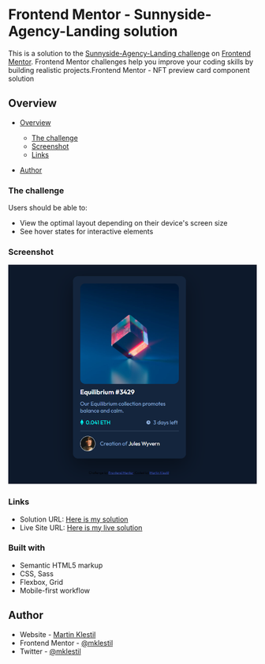 # Frontend Mentor - Sunnyside-Agency-Landing solution
 This is a solution to the [Sunnyside-Agency-Landing challenge](https://www.frontendmentor.io/challenges/sunnyside-agency-landing-page-7yVs3B6ef) on [Frontend Mentor](https://www.frontendmentor.io/). Frontend Mentor challenges help you improve your coding skills by building realistic projects.Frontend Mentor - NFT preview card component solution

## Overview

- [Overview](#overview)
  - [The challenge](#the-challenge)
  - [Screenshot](#screenshot)
  - [Links](#links)

- [Author](#author)


### The challenge
  Users should be able to:
- View the optimal layout depending on their device's screen size
- See hover states for interactive elements

### Screenshot

![](./images/screenshot.png)

### Links

- Solution URL: [Here is my solution](https://github.com/mklestil/sunnyside-agency-landing-page)
- Live Site URL: [Here is my live solution](https://mklestil.github.io/sunnyside-agency-landing-page/)

### Built with

- Semantic HTML5 markup
- CSS, Sass
- Flexbox, Grid
- Mobile-first workflow

## Author

- Website - [Martin Klestil](https://github.com/mklestil)
- Frontend Mentor - [@mklestil](https://www.frontendmentor.io/profile/mklestil)
- Twitter - [@mklestil](https://twitter.com/MKlestil)